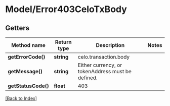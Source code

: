 # Model/Error403CeloTxBody

## Getters

Method name | Return type | Description | Notes
------------ | ------------- | ------------- | -------------
**getErrorCode()** | **string** | celo.transaction.body |
**getMessage()** | **string** | Either currency, or tokenAddress must be defined. |
**getStatusCode()** | **float** | 403 |

[[Back to Index]](../index.md)
